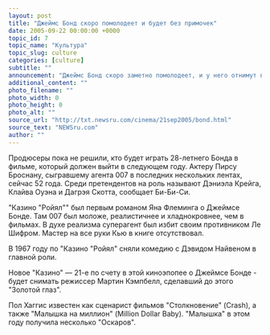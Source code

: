 ```yaml
---
layout: post
title: "Джеймс Бонд скоро помолодеет и будет без примочек"
date: 2005-09-22 00:00:00 +0000
topic_id: 7
topic_name: "Культура"
topic_slug: culture
categories: [culture]
subtitle: ""
announcement: "Джеймс Бонд скоро заметно помолодеет, и у него отнимут все его технические приспособления. Об этом в интервью газете \"Голливуд репортер\" предупредил Пол Хаггис, который в настоящий момент пишет сценарий для фильма \"Казино \"Ройял\"."
additional_content: ""
photo_filename: ""
photo_width: 0
photo_height: 0
photo_alt: ""
source_url: "http://txt.newsru.com/cinema/21sep2005/bond.html"
source_text: "NEWSru.com"
author: ""
---
```

Продюсеры пока не решили, кто будет играть 28-летнего Бонда в фильме, который должен выйти в следующем году. Актеру Пирсу Броснану, сыгравшему агента 007 в последних нескольких лентах, сейчас 52 года. Среди претендентов на роль называют Дэниэла Крейга, Клайва Оуэна и Дагрэя Скотта, сообщает Би-Би-Си.

"Казино "Ройял"" был первым романом Яна Флеминга о Джеймсе Бонде. Там 007 был моложе, реалистичнее и хладнокровнее, чем в фильмах. В духе реализма суперагент был избит своим противником Ле Шифром. Мастер на все руки Кью в книге отсутствовал.

В 1967 году по "Казино "Ройял" сняли комедию с Дэвидом Найвеном в главной роли.

Новое "Казино" &mdash; 21-е по счету в этой киноэпопее о Джеймсе Бонде - будет снимать режиссер Мартин Кэмпбелл, сделавший до этого "Золотой глаз".

Пол Хаггис известен как сценарист фильмов "Столкновение" (Crash), а также "Малышка на миллион" (Million Dollar Baby). "Малышка" в этом году получила несколько "Оскаров".
